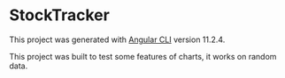 # StockTracker

This project was generated with [Angular CLI](https://github.com/angular/angular-cli) version 11.2.4.

This project was built to test some features of charts, it works on random data.
